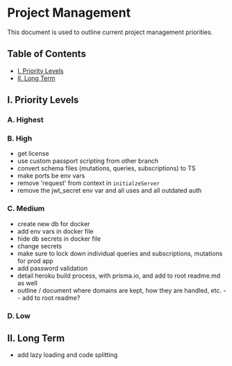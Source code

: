 # Project Management

This document is used to outline current project management priorities.

## Table of Contents

* [I. Priority Levels](#i-priority-levels)   
* [II. Long Term](#ii-long-term)   

## I. Priority Levels

### A. Highest

### B. High

* get license
* use custom passport scripting from other branch
* convert schema files (mutations, queries, subscriptions) to TS
* make ports be env vars
* remove 'request' from context in `initialzeServer`
* remove the jwt_secret env var and all uses and all outdated auth

### C. Medium

* create new db for docker
* add env vars in docker file
* hide db secrets in docker file
* change secrets
* make sure to lock down individual queries and subscriptions, mutations for prod app
* add password validation
* detail heroku build process, with prisma.io, and add to root readme.md as well
* outline / document where domains are kept, how they are handled, etc. -- add to root readme?

### D. Low

## II. Long Term  

* add lazy loading and code splitting
